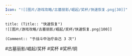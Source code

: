 ```yaml
---
Icon: "![[图片/游戏攻略/古墓丽影/崛起/奖杯/快速恢复.png|30]]"
---
```

```ad-common-bronze-trophy
title: (Title:: "快速恢复")
![[图片/游戏攻略/古墓丽影/崛起/奖杯/快速恢复.png|100]]

(Comment:: "于战斗中治疗自己 3 次")
```

#古墓丽影/崛起/奖杯 #奖杯 #奖杯/铜
